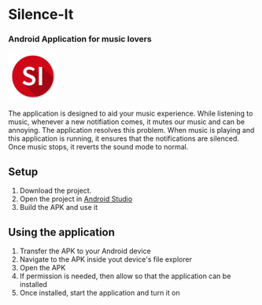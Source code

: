 # Silence-It
### Android Application for music lovers

<img src="https://github.com/kb22/Silence-It/blob/master/app/src/main/res/drawable/main_icon.png" width="100px" height="100px">

The application is designed to aid your music experience. While listening to music, whenever a new notifiation comes, it mutes our music and can be annoying. The application resolves this problem. When music is playing and this application is running, it ensures that the notifications are silenced. Once music stops, it reverts the sound mode to normal.

## Setup

1. Download the project.
2. Open the project in [Android Studio](https://developer.android.com/studio/)
3. Build the APK and use it

## Using the application

1. Transfer the APK to your Android device
2. Navigate to the APK inside yout device's file explorer
3. Open the APK
4. If permission is needed, then allow so that the application can be installed
5. Once installed, start the application and turn it on
